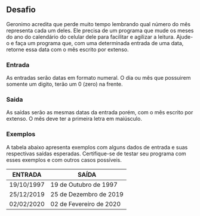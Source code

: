 ## Desafio
Geronimo acredita que perde muito tempo lembrando qual número do mês representa cada um deles. Ele precisa de um programa que mude os meses do ano do calendário do celular dele para facilitar e agilizar a leitura. Ajude-o e faça um programa que, com uma determinada entrada de uma data, retorne essa data com o mês escrito por extenso.

### Entrada
As entradas serão datas em formato numeral. O dia ou mês que possuirem somente um digito, terão um 0 (zero) na frente.

### Saida
As saídas serão as mesmas datas da entrada porém, com o mês escrito por extenso. O mês deve ter a primeira letra em maiúsculo.

### Exemplos
A tabela abaixo apresenta exemplos com alguns dados de entrada e suas respectivas saídas esperadas. Certifique-se de testar seu programa com esses exemplos e com outros casos possíveis.


| ENTRADA | SAÍDA |
|---|--|
| 19/10/1997  | 19 de Outubro de 1997 |
| 25/12/2019  | 25 de Dezembro de 2019 |
| 02/02/2020  | 02 de Fevereiro de 2020 |